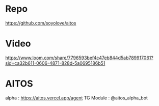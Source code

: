 # Repo

https://github.com/soyolove/aitos

# Video

https://www.loom.com/share/7796593bef4c47eb844d5ab789917061?sid=ca32b611-0606-4871-828d-5a0695186b51

# AITOS

alpha : https://aitos.vercel.app/agent
TG Module : @aitos_alpha_bot
